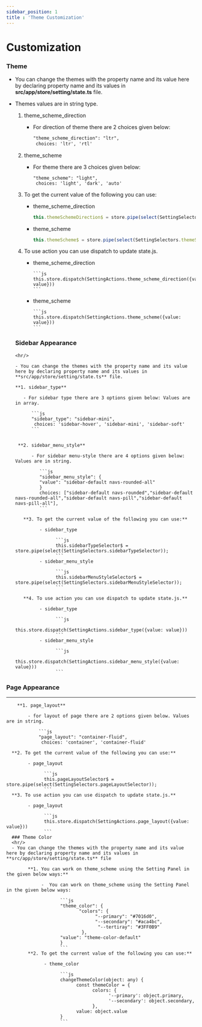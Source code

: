 ```yaml
---
sidebar_position: 1
title : 'Theme Customization'
---
```


# Customization


<div className="border-bottom border-dark mb-4"></div>

### Theme

- You can change the themes with the property name and its value here by declaring property name and its values in **src/app/store/setting/state.ts** file.


- Themes values are in string type.

   1. theme_scheme_direction

         - For direction of theme there are 2 choices given below:

            ```html
            "theme_scheme_direction": "ltr",
             choices: 'ltr', 'rtl'
            ```
   
   2. theme_scheme

         - For theme there are 3 choices given below:

            ```
            "theme_scheme": "light",
             choices: 'light', 'dark', 'auto'
            ```

   3. To get the current value of the following you can use:
      
         - theme_scheme_direction

            ```js
            this.themeSchemeDirection$ = store.pipe(select(SettingSelectors.themeSchemeDirectionSelector));
            ```

         - theme_scheme

            ```js
            this.themeScheme$ = store.pipe(select(SettingSelectors.themeSchemeSelector));
            ```
   4. To use action you can use dispatch to update state.js.

         - theme_scheme_direction

               ```js
               this.store.dispatch(SettingActions.theme_scheme_direction({value: value}))
               ```

         - theme_scheme

               ```js
               this.store.dispatch(SettingActions.theme_scheme({value: value}))
               ```

   ### Sidebar Appearance

      <hr/>

      - You can change the themes with the property name and its value here by declaring property name and its values in **src/app/store/setting/state.ts** file.

      **1. sidebar_type**

         - For sidebar type there are 3 options given below: Values are in array.

            ```js
            "sidebar_type": "sidebar-mini",
             choices: 'sidebar-hover', 'sidebar-mini', 'sidebar-soft'
            ```


       **2. sidebar_menu_style**     

            - For sidebar menu-style there are 4 options given below: Values are in string.

               ```js
               "sidebar_menu_style": {
               "value": "sidebar-default navs-rounded-all"
               }
               choices: ["sidebar-default navs-rounded","sidebar-default navs-rounded-all","sidebar-default navs-pill","sidebar-default navs-pill-all"],
               ```

         **3. To get the current value of the following you can use:**

               - sidebar_type
                     
                     ```js
                     this.sidebarTypeSelector$ = store.pipe(select(SettingSelectors.sidebarTypeSelector));
                     ```
               - sidebar_menu_style

                     ```js
                     this.sidebarMenuStyleSelector$ = store.pipe(select(SettingSelectors.sidebarMenuStyleSelector));
                     ```
            
         **4. To use action you can use dispatch to update state.js.**

               - sidebar_type

                     ```js
                     this.store.dispatch(SettingActions.sidebar_type({value: value}))
                     ```
               - sidebar_menu_style

                     ```js
                     this.store.dispatch(SettingActions.sidebar_menu_style({value: value}))
                     ```

### Page Appearance
<hr/>

        **1. page_layout**

            - for layout of page there are 2 options given below. Values are in string.

                ```js
                "page_layout": "container-fluid",
                 choices: 'container', 'container-fluid'
      
      **2. To get the current value of the following you can use:**

            - page_layout     

                  ```js
                  this.pageLayoutSelector$ = store.pipe(select(SettingSelectors.pageLayoutSelector));
                  ```
      **3. To use action you can use dispatch to update state.js.**

            - page_layout
                  
                  ```js
                  this.store.dispatch(SettingActions.page_layout({value: value}))
                  ```
      ### Theme Color
      <hr/>
      - You can change the themes with the property name and its value here by declaring property name and its values in **src/app/store/setting/state.ts** file

            **1. You can work on theme_scheme using the Setting Panel in the given below ways:**

                 -  You can work on theme_scheme using the Setting Panel in the given below ways:     

                        ```js
                        "theme_color": {
                               "colors": {
                                     "--primary": "#7016d0",
                                     "--secondary": "#aca4bc",
                                      "--tertiray": "#3FF0B9"
                                },
                        "value": "theme-color-default"
                        }
                        ```
            **2. To get the current value of the following you can use:**

                  - theme_color

                        ```js
                        changeThemeColor(object: any) {
                              const themeColor = {
                                    colors: {
                                          '--primary': object.primary,
                                          '--secondary': object.secondary,
                                    },
                              value: object.value
                        }
                        ```